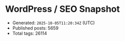 # WordPress / SEO Snapshot

- Generated: `2025-10-05T11:20:34Z` (UTC)
- Published posts: 5659
- Total tags: 26114

